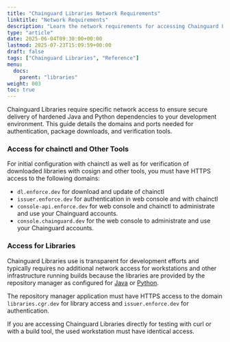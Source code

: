 ```yaml
---
title: "Chainguard Libraries Network Requirements"
linktitle: "Network Requirements"
description: "Learn the network requirements for accessing Chainguard Libraries, including domains needed for authentication, package downloads, and verification tools"
type: "article"
date: 2025-06-04T09:30:00+00:00
lastmod: 2025-07-23T15:09:59+00:00
draft: false
tags: ["Chainguard Libraries", "Reference"]
menu:
  docs:
    parent: "libraries"
weight: 003
toc: true
---
```


Chainguard Libraries require specific network access to ensure secure delivery of hardened Java and Python dependencies to your development environment. This guide details the domains and ports needed for authentication, package downloads, and verification tools.

### Access for chainctl and Other Tools

For initial configuration with chainctl as well as for verification of
downloaded libraries with cosign and other tools, you must have HTTPS access to
the following domains:

* `dl.enforce.dev` for download and update of chainctl
* `issuer.enforce.dev` for authentication in web console and with chainctl
* `console-api.enforce.dev` for web console and chainctl to administrate and use
  your Chainguard accounts.
* `console.chainguard.dev` for the web console to administrate and use your
  Chainguard accounts.

### Access for Libraries

Chainguard Libraries use is transparent for development efforts and typically
requires no additional network access for workstations and other infrastructure
running builds because the libraries are provided by the repository manager as
configured for [Java](/chainguard/libraries/java/global-configuration/) or
[Python](/chainguard/libraries/python/global-configuration/).

The repository manager application must have HTTPS access to the domain
`libraries.cgr.dev` for library access and `issuer.enforce.dev` for
authentication.

If you are accessing Chainguard Libraries directly for testing with curl or with
a build tool, the used workstation must have identical access.
